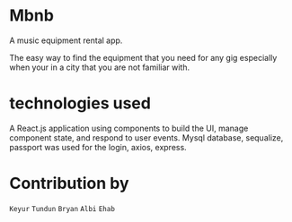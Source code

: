 # Mbnb
A music equipment rental app.

The easy way to find the equipment that you need for any gig especially when your in a city that you are not familiar with.


# technologies used
A React.js application using components to build the UI, manage component state, and respond to user events.
Mysql database, 
sequalize,
passport was used for the login,
axios,
express.









# Contribution by
`Keyur` `Tundun` `Bryan` `Albi` `Ehab`
